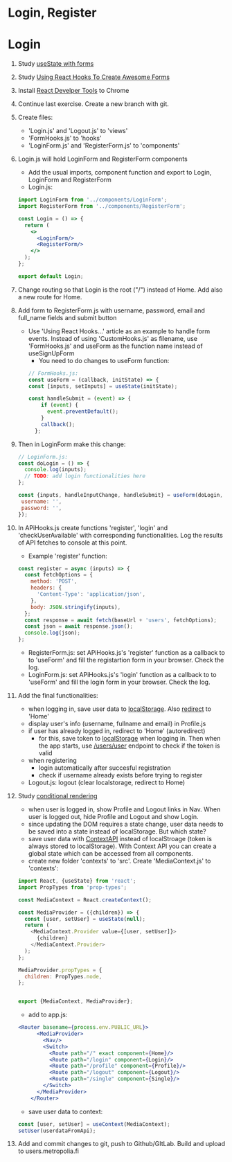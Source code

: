 # Login, Register

# Login

1. Study [useState with forms](https://www.youtube.com/watch?v=R7T5GQLxRD4)
1. Study [Using React Hooks To Create Awesome Forms](https://medium.com/@geeky_writer_/using-react-hooks-to-create-awesome-forms-6f846a4ce57)
1. Install [React Develper Tools](https://chrome.google.com/webstore/detail/react-developer-tools/fmkadmapgofadopljbjfkapdkoienihi) to Chrome
1. Continue last exercise. Create a new branch with git.
1. Create files:
    * 'Login.js' and 'Logout.js' to 'views' 
    * 'FormHooks.js' to 'hooks' 
    * 'LoginForm.js' and 'RegisterForm.js' to 'components'
1. Login.js will hold LoginForm and RegisterForm components
    * Add the usual imports, component function and export to Login, LoginForm and RegisterForm
    * Login.js:
    ```jsx harmony
    import LoginForm from '../components/LoginForm';
    import RegisterForm from '../components/RegisterForm';
    
    const Login = () => {
      return (
        <>
          <LoginForm/>
          <RegisterForm/>
        </>
      );
    };
    
    export default Login;
   ```
1. Change routing so that Login is the root ("/") instead of Home. Add also a new route for Home.
1. Add form to RegisterForm.js with username, password, email and full_name fields and submit button
    * Use 'Using React Hooks...' article as an example to handle form events. Instead of using 'CustomHooks.js' as filename, use 'FormHooks.js' and useForm as the function name instead of useSignUpForm
       * You need to do changes to useForm function:
        ```javascript
        // FormHooks.js:
      const useForm = (callback, initState) => {
        const [inputs, setInputs] = useState(initState);
        
        const handleSubmit = (event) => {
            if (event) {
              event.preventDefault();
            }
            callback();
          };
        ```
1. Then in LoginForm make this change:
   ```javascript
   // LoginForm.js:
   const doLogin = () => {
     console.log(inputs);
     // TODO: add login functionalities here
   };
   
   const {inputs, handleInputChange, handleSubmit} = useForm(doLogin, {
    username: '',
    password: '',
   });

   ```
    
1. In APiHooks.js create functions 'register', 'login' and 'checkUserAvailable' with corresponding functionalities. Log the results of API fetches to console at this point.
    * Example 'register' function:
    ```javascript
    const register = async (inputs) => {
      const fetchOptions = {
        method: 'POST',
        headers: {
          'Content-Type': 'application/json',
        },
        body: JSON.stringify(inputs),
      };
      const response = await fetch(baseUrl + 'users', fetchOptions);
      const json = await response.json();
      console.log(json);
    };
    ```
    * RegisterForm.js: set APiHooks.js's 'register' function as a callback to to 'useForm' and fill the registartion form in your browser. Check the log.
    * LoginForm.js: set APiHooks.js's 'login' function as a callback to to 'useForm' and fill the login form in your browser. Check the log.
1. Add the final functionalities:
    * when logging in, save user data to [localStorage](https://developer.mozilla.org/en-US/docs/Web/API/Window/localStorage). Also [redirect](https://tylermcginnis.com/react-router-programmatically-navigate/) to 'Home'
    * display user's info (username, fullname and email) in Profile.js
    * if user has already logged in, redirect to 'Home' (autoredirect)
        * for this, save token to [localStorage](https://developer.mozilla.org/en-US/docs/Web/API/Window/localStorage) when logging in. Then when the app starts, use [/users/user](http://media.mw.metropolia.fi/wbma/docs/#api-User-GetCurrentUser) endpoint to check if the token is valid
    * when registering  
        * login automatically after succesful registration
        * check if username already exists before trying to register
    * Logout.js: logout (clear localstorage, redirect to Home)
1. Study [conditional rendering](https://reactjs.org/docs/conditional-rendering.html)
    * when user is logged in, show Profile and Logout links in Nav. When user is logged out, hide Profile and Logout and show Login.
    * since updating the DOM requires a state change, user data needs to be saved into a state instead of localStorage. But which state?
    * save user data with [ContextAPI](https://upmostly.com/tutorials/how-to-use-the-usecontext-hook-in-react) instead of localStroage (token is always stored to localStorage). With Context API you can create a global state which can be accessed from all components.
    * create new folder 'contexts' to 'src'. Create 'MediaContext.js' to 'contexts':
    ```javascript
    import React, {useState} from 'react';
    import PropTypes from 'prop-types';
    
    const MediaContext = React.createContext();
    
    const MediaProvider = ({children}) => {
      const [user, setUser] = useState(null);
      return (
        <MediaContext.Provider value={[user, setUser]}>
          {children}
        </MediaContext.Provider>
      );
    };
    
    MediaProvider.propTypes = {
      children: PropTypes.node,
    };
    
    
    export {MediaContext, MediaProvider};

    ```
    * add <MediaProvider> to app.js:
    ```jsx harmony
    <Router basename={process.env.PUBLIC_URL}>
          <MediaProvider>
            <Nav/>
            <Switch>
              <Route path="/" exact component={Home}/>
              <Route path="/login" component={Login}/>
              <Route path="/profile" component={Profile}/>
              <Route path="/logout" component={Logout}/>
              <Route path="/single" component={Single}/>
            </Switch>
          </MediaProvider>
        </Router>
    ```
   * save user data to context:
   ```javascript
   const [user, setUser] = useContext(MediaContext);
   setUser(userdataFromApi); 
   ```
1. Add and commit changes to git, push to Github/GItLab. Build and upload to users.metropolia.fi
